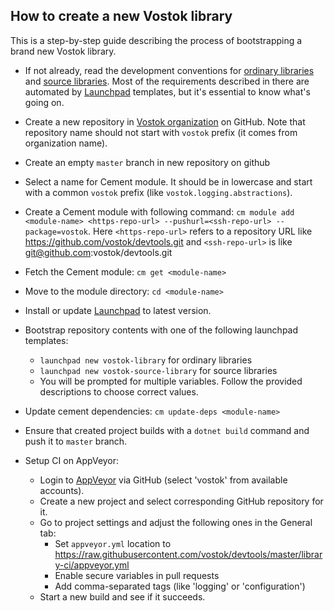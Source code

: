 ## How to create a new Vostok library

This is a step-by-step guide describing the process of bootstrapping a brand new Vostok library.

* If not already, read the development conventions for [ordinary libraries](conventions.md) and [source libraries](src-libs-conventions.md). 
Most of the requirements described in there are automated by [Launchpad](../launchpad) templates, but it's essential to know what's going on.
 
* Create a new repository in [Vostok organization](https://github.com/vostok) on GitHub. 
Note that repository name should not start with `vostok` prefix (it comes from organization name).

* Create an empty `master` branch in new repository on github

* Select a name for Cement module. It should be in lowercase and start with a common `vostok` prefix (like `vostok.logging.abstractions`).

* Create a Cement module with following command: `cm module add <module-name> <https-repo-url> --pushurl=<ssh-repo-url> --package=vostok`. Here `<https-repo-url>` refers to a repository URL like https://github.com/vostok/devtools.git and `<ssh-repo-url>` is like git@github.com:vostok/devtools.git

* Fetch the Cement module: `cm get <module-name>`

* Move to the module directory: `cd <module-name>`

* Install or update [Launchpad](../launchpad) to latest version.

* Bootstrap repository contents with one of the following launchpad templates:
  * `launchpad new vostok-library` for ordinary libraries
  * `launchpad new vostok-source-library` for source libraries
  * You will be prompted for multiple variables. Follow the provided descriptions to choose correct values.
    
* Update cement dependencies: `cm update-deps <module-name>`

* Ensure that created project builds with a `dotnet build` command and push it to `master` branch.

* Setup CI on AppVeyor:
  * Login to [AppVeyor](https://ci.appveyor.com/projects) via GitHub (select 'vostok' from available accounts).
  * Create a new project and select corresponding GitHub repository for it.
  * Go to project settings and adjust the following ones in the General tab:
    * Set `appveyor.yml` location to https://raw.githubusercontent.com/vostok/devtools/master/library-ci/appveyor.yml
    * Enable secure variables in pull requests
    * Add comma-separated tags (like 'logging' or 'configuration')
  * Start a new build and see if it succeeds.
